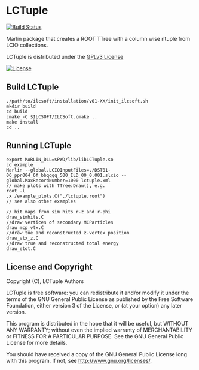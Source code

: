 # LCTuple
[![Build Status](https://travis-ci.org/iLCSoft/LCTuple.svg?branch=master)](https://travis-ci.org/iLCSoft/LCTuple)

Marlin package that creates a ROOT TTree with a column wise ntuple from LCIO collections.

LCTuple is distributed under the [GPLv3 License](http://www.gnu.org/licenses/gpl-3.0.en.html)

[![License](https://www.gnu.org/graphics/gplv3-127x51.png)](https://www.gnu.org/licenses/gpl-3.0.en.html)

## Build LCTuple
```
./path/to/ilcsoft/installation/v01-XX/init_ilcsoft.sh
mkdir build
cd build
cmake -C $ILCSOFT/ILCSoft.cmake ..
make install 
cd ..
```

## Running LCTuple
```
export MARLIN_DLL=$PWD/lib/libLCTuple.so
cd example
Marlin --global.LCIOInputFiles=./DST01-06_ppr004_6f_bbqqqq_500_ILD_00_0.001.slcio --global.MaxRecordNumber=1000 lctuple.xml
// make plots with TTree:Draw(), e.g.
root -l 
.x /example_plots.C("./lctuple.root")
// see also other examples	

// hit maps from sim hits r-z and r-phi
draw_simhits.C
//draw vertices of secondary MCParticles
draw_mcp_vtx.C
//draw tue and reconstructed z-vertex position
draw_vtx_z.C
//draw true and reconstructed total energy
draw_etot.C
```


## License and Copyright
Copyright (C), LCTuple Authors

LCTuple is free software: you can redistribute it and/or modify it under the terms of the GNU General Public License as published by the Free Software Foundation, either version 3 of the License, or (at your option) any later version.

This program is distributed in the hope that it will be useful, but WITHOUT ANY WARRANTY; without even the implied warranty of MERCHANTABILITY or FITNESS FOR A PARTICULAR PURPOSE.  See the GNU General Public License for more details.

You should have received a copy of the GNU General Public License long with this program.  If not, see <http://www.gnu.org/licenses/>.
